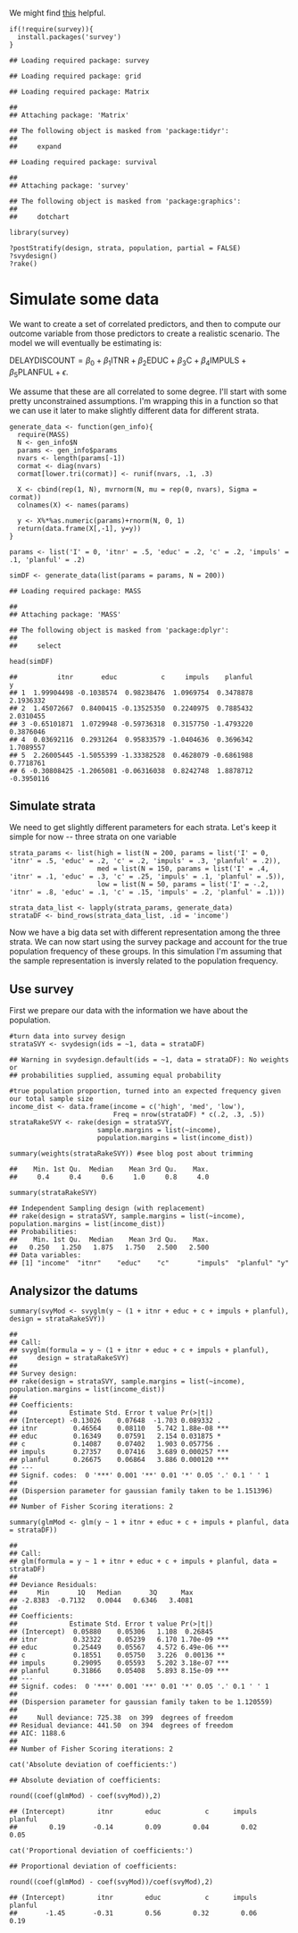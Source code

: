 We might find
[this](http://tophcito.blogspot.com/2014/04/survey-computing-your-own-post.html)
helpful.

    if(!require(survey)){
      install.packages('survey')
    } 

    ## Loading required package: survey

    ## Loading required package: grid

    ## Loading required package: Matrix

    ## 
    ## Attaching package: 'Matrix'

    ## The following object is masked from 'package:tidyr':
    ## 
    ##     expand

    ## Loading required package: survival

    ## 
    ## Attaching package: 'survey'

    ## The following object is masked from 'package:graphics':
    ## 
    ##     dotchart

    library(survey)

    ?postStratify(design, strata, population, partial = FALSE)
    ?svydesign()
    ?rake()

Simulate some data
==================

We want to create a set of correlated predictors, and then to compute
our outcome variable from those predictors to create a realistic
scenario. The model we will eventually be estimating is:

DELAYDISCOUNT = *β*<sub>0</sub> + *β*<sub>1</sub>ITNR + *β*<sub>2</sub>EDUC + *β*<sub>3</sub>C + *β*<sub>4</sub>IMPULS + *β*<sub>5</sub>PLANFUL + *ϵ*.

We assume that these are all correlated to some degree. I'll start with
some pretty unconstrained assumptions. I'm wrapping this in a function
so that we can use it later to make slightly different data for
different strata.

    generate_data <- function(gen_info){
      require(MASS)
      N <- gen_info$N
      params <- gen_info$params
      nvars <- length(params[-1])
      cormat <- diag(nvars)
      cormat[lower.tri(cormat)] <- runif(nvars, .1, .3)
      
      X <- cbind(rep(1, N), mvrnorm(N, mu = rep(0, nvars), Sigma = cormat))
      colnames(X) <- names(params)
      
      y <- X%*%as.numeric(params)+rnorm(N, 0, 1)
      return(data.frame(X[,-1], y=y))
    }

    params <- list('I' = 0, 'itnr' = .5, 'educ' = .2, 'c' = .2, 'impuls' = .1, 'planful' = .2)

    simDF <- generate_data(list(params = params, N = 200))

    ## Loading required package: MASS

    ## 
    ## Attaching package: 'MASS'

    ## The following object is masked from 'package:dplyr':
    ## 
    ##     select

    head(simDF)

    ##          itnr       educ           c     impuls    planful          y
    ## 1  1.99904498 -0.1038574  0.98238476  1.0969754  0.3478878  2.1936332
    ## 2  1.45072667  0.8400415 -0.13525350  0.2240975  0.7885432  2.0310455
    ## 3 -0.65101871  1.0729948 -0.59736318  0.3157750 -1.4793220  0.3876046
    ## 4  0.03692116  0.2931264  0.95833579 -1.0404636  0.3696342  1.7089557
    ## 5  2.26005445 -1.5055399 -1.33382528  0.4628079 -0.6861988  0.7718761
    ## 6 -0.30808425 -1.2065081 -0.06316038  0.8242748  1.8878712 -0.3950116

Simulate strata
---------------

We need to get slightly different parameters for each strata. Let's keep
it simple for now -- three strata on one variable

    strata_params <- list(high = list(N = 200, params = list('I' = 0, 'itnr' = .5, 'educ' = .2, 'c' = .2, 'impuls' = .3, 'planful' = .2)),
                          med = list(N = 150, params = list('I' = .4, 'itnr' = .1, 'educ' = .3, 'c' = .25, 'impuls' = .1, 'planful' = .5)),
                          low = list(N = 50, params = list('I' = -.2, 'itnr' = .8, 'educ' = .1, 'c' = .15, 'impuls' = .2, 'planful' = .1)))

    strata_data_list <- lapply(strata_params, generate_data)
    strataDF <- bind_rows(strata_data_list, .id = 'income')

Now we have a big data set with different representation among the three
strata. We can now start using the survey package and account for the
true population frequency of these groups. In this simulation I'm
assuming that the sample representation is inversly related to the
population frequency.

Use survey
----------

First we prepare our data with the information we have about the
population.

    #turn data into survey design
    strataSVY <- svydesign(ids = ~1, data = strataDF)

    ## Warning in svydesign.default(ids = ~1, data = strataDF): No weights or
    ## probabilities supplied, assuming equal probability

    #true population proportion, turned into an expected frequency given our total sample size
    income_dist <- data.frame(income = c('high', 'med', 'low'), 
                              Freq = nrow(strataDF) * c(.2, .3, .5))
    strataRakeSVY <- rake(design = strataSVY,
                          sample.margins = list(~income),
                          population.margins = list(income_dist))

    summary(weights(strataRakeSVY)) #see blog post about trimming

    ##    Min. 1st Qu.  Median    Mean 3rd Qu.    Max. 
    ##     0.4     0.4     0.6     1.0     0.8     4.0

    summary(strataRakeSVY)

    ## Independent Sampling design (with replacement)
    ## rake(design = strataSVY, sample.margins = list(~income), population.margins = list(income_dist))
    ## Probabilities:
    ##    Min. 1st Qu.  Median    Mean 3rd Qu.    Max. 
    ##   0.250   1.250   1.875   1.750   2.500   2.500 
    ## Data variables:
    ## [1] "income"  "itnr"    "educ"    "c"       "impuls"  "planful" "y"

Analysizor the datums
---------------------

    summary(svyMod <- svyglm(y ~ (1 + itnr + educ + c + impuls + planful), design = strataRakeSVY))

    ## 
    ## Call:
    ## svyglm(formula = y ~ (1 + itnr + educ + c + impuls + planful), 
    ##     design = strataRakeSVY)
    ## 
    ## Survey design:
    ## rake(design = strataSVY, sample.margins = list(~income), population.margins = list(income_dist))
    ## 
    ## Coefficients:
    ##             Estimate Std. Error t value Pr(>|t|)    
    ## (Intercept) -0.13026    0.07648  -1.703 0.089332 .  
    ## itnr         0.46564    0.08110   5.742 1.88e-08 ***
    ## educ         0.16349    0.07591   2.154 0.031875 *  
    ## c            0.14087    0.07402   1.903 0.057756 .  
    ## impuls       0.27357    0.07416   3.689 0.000257 ***
    ## planful      0.26675    0.06864   3.886 0.000120 ***
    ## ---
    ## Signif. codes:  0 '***' 0.001 '**' 0.01 '*' 0.05 '.' 0.1 ' ' 1
    ## 
    ## (Dispersion parameter for gaussian family taken to be 1.151396)
    ## 
    ## Number of Fisher Scoring iterations: 2

    summary(glmMod <- glm(y ~ 1 + itnr + educ + c + impuls + planful, data = strataDF))

    ## 
    ## Call:
    ## glm(formula = y ~ 1 + itnr + educ + c + impuls + planful, data = strataDF)
    ## 
    ## Deviance Residuals: 
    ##     Min       1Q   Median       3Q      Max  
    ## -2.8383  -0.7132   0.0044   0.6346   3.4081  
    ## 
    ## Coefficients:
    ##             Estimate Std. Error t value Pr(>|t|)    
    ## (Intercept)  0.05880    0.05306   1.108  0.26845    
    ## itnr         0.32322    0.05239   6.170 1.70e-09 ***
    ## educ         0.25449    0.05567   4.572 6.49e-06 ***
    ## c            0.18551    0.05750   3.226  0.00136 ** 
    ## impuls       0.29095    0.05593   5.202 3.18e-07 ***
    ## planful      0.31866    0.05408   5.893 8.15e-09 ***
    ## ---
    ## Signif. codes:  0 '***' 0.001 '**' 0.01 '*' 0.05 '.' 0.1 ' ' 1
    ## 
    ## (Dispersion parameter for gaussian family taken to be 1.120559)
    ## 
    ##     Null deviance: 725.38  on 399  degrees of freedom
    ## Residual deviance: 441.50  on 394  degrees of freedom
    ## AIC: 1188.6
    ## 
    ## Number of Fisher Scoring iterations: 2

    cat('Absolute deviation of coefficients:')

    ## Absolute deviation of coefficients:

    round((coef(glmMod) - coef(svyMod)),2)

    ## (Intercept)        itnr        educ           c      impuls     planful 
    ##        0.19       -0.14        0.09        0.04        0.02        0.05

    cat('Proportional deviation of coefficients:')

    ## Proportional deviation of coefficients:

    round((coef(glmMod) - coef(svyMod))/coef(svyMod),2)

    ## (Intercept)        itnr        educ           c      impuls     planful 
    ##       -1.45       -0.31        0.56        0.32        0.06        0.19
